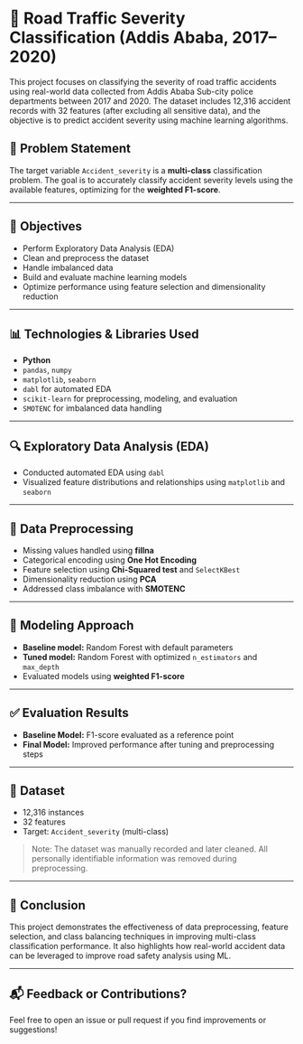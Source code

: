 # 🚦 Road Traffic Severity Classification (Addis Ababa, 2017–2020)

This project focuses on classifying the severity of road traffic accidents using real-world data collected from Addis Ababa Sub-city police departments between 2017 and 2020. The dataset includes 12,316 accident records with 32 features (after excluding all sensitive data), and the objective is to predict accident severity using machine learning algorithms.

## 📌 Problem Statement

The target variable `Accident_severity` is a **multi-class** classification problem. The goal is to accurately classify accident severity levels using the available features, optimizing for the **weighted F1-score**.

---

## 🎯 Objectives

- Perform Exploratory Data Analysis (EDA)
- Clean and preprocess the dataset
- Handle imbalanced data
- Build and evaluate machine learning models
- Optimize performance using feature selection and dimensionality reduction

---

## 📊 Technologies & Libraries Used

- **Python**
- `pandas`, `numpy`
- `matplotlib`, `seaborn`
- `dabl` for automated EDA
- `scikit-learn` for preprocessing, modeling, and evaluation
- `SMOTENC` for imbalanced data handling

---

## 🔍 Exploratory Data Analysis (EDA)

- Conducted automated EDA using `dabl`
- Visualized feature distributions and relationships using `matplotlib` and `seaborn`

---

## 🧹 Data Preprocessing

- Missing values handled using **fillna**
- Categorical encoding using **One Hot Encoding**
- Feature selection using **Chi-Squared test** and `SelectKBest`
- Dimensionality reduction using **PCA**
- Addressed class imbalance with **SMOTENC**

---

## 🤖 Modeling Approach

- **Baseline model:** Random Forest with default parameters
- **Tuned model:** Random Forest with optimized `n_estimators` and `max_depth`
- Evaluated models using **weighted F1-score**

---

## ✅ Evaluation Results

- **Baseline Model:** F1-score evaluated as a reference point
- **Final Model:** Improved performance after tuning and preprocessing steps

---

## 📁 Dataset

- 12,316 instances
- 32 features
- Target: `Accident_severity` (multi-class)

> Note: The dataset was manually recorded and later cleaned. All personally identifiable information was removed during preprocessing.

---

## 🏁 Conclusion

This project demonstrates the effectiveness of data preprocessing, feature selection, and class balancing techniques in improving multi-class classification performance. It also highlights how real-world accident data can be leveraged to improve road safety analysis using ML.

---

## 📬 Feedback or Contributions?

Feel free to open an issue or pull request if you find improvements or suggestions!

